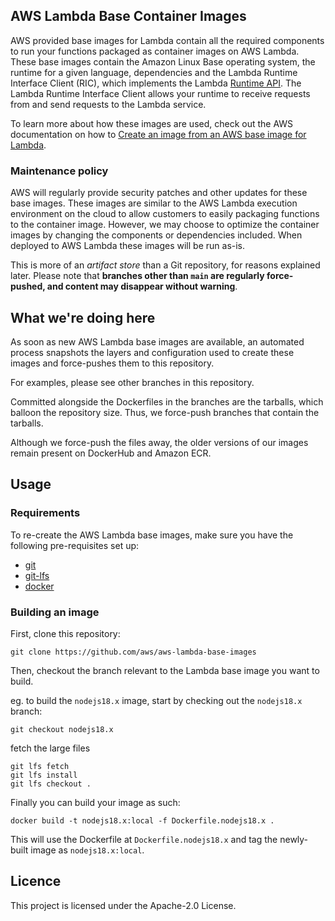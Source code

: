## AWS Lambda Base Container Images

AWS provided base images for Lambda contain all the required components to run your functions packaged as container images on AWS Lambda.
These base images contain the Amazon Linux Base operating system, the runtime for a given language, dependencies and the Lambda Runtime Interface Client (RIC), which implements the Lambda [Runtime API](https://docs.aws.amazon.com/lambda/latest/dg/runtimes-api.html).
The Lambda Runtime Interface Client allows your runtime to receive requests from and send requests to the Lambda service.

To learn more about how these images are used, check out the AWS documentation on how to [Create an image from an AWS base image for Lambda](https://docs.aws.amazon.com/lambda/latest/dg/images-create.html#images-create-1).

### Maintenance policy

AWS will regularly provide security patches and other updates for these base images.
These images are similar to the AWS Lambda execution environment on the cloud to allow customers to easily packaging functions to the container image.
However, we may choose to optimize the container images by changing the components or dependencies included.
When deployed to AWS Lambda these images will be run as-is.

This is more of an *artifact store* than a Git repository, for reasons explained later. Please note that **branches other than `main` are regularly force-pushed, and content may disappear without warning**.

## What we're doing here

As soon as new AWS Lambda base images are available, an automated process snapshots the layers and configuration used to create these images and force-pushes them to this repository.

For examples, please see other branches in this repository.

Committed alongside the Dockerfiles in the branches are the tarballs, which balloon the repository size. Thus, we force-push branches that contain the tarballs.

Although we force-push the files away, the older versions of our images remain present on DockerHub and Amazon ECR.

## Usage

### Requirements
To re-create the AWS Lambda base images, make sure you have the following pre-requisites set up:
- [git](https://git-scm.com/downloads)
- [git-lfs](https://git-lfs.github.com/)
- [docker](https://docs.docker.com/get-docker/)

### Building an image
First, clone this repository:
```
git clone https://github.com/aws/aws-lambda-base-images
```

Then, checkout the branch relevant to the Lambda base image you want to build.

eg. to build the `nodejs18.x` image, start by checking out the `nodejs18.x` branch:
```
git checkout nodejs18.x
```
fetch the large files
```
git lfs fetch
git lfs install
git lfs checkout .
```

Finally you can build your image as such:
```
docker build -t nodejs18.x:local -f Dockerfile.nodejs18.x .
```

This will use the Dockerfile at `Dockerfile.nodejs18.x` and tag the newly-built image as `nodejs18.x:local`.


## Licence

This project is licensed under the Apache-2.0 License.
